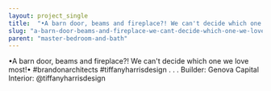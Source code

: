 ```yaml
---
layout: project_single
title:  "•A barn door, beams and fireplace?! We can't decide which one we love most!• #brandonarchitects #tiffanyharrisdesign . . . Builder: Genova Capital Interior: @tiffanyharrisdesign"
slug: "a-barn-door-beams-and-fireplace-we-cant-decide-which-one-we-love-most-brandonarchitects"
parent: "master-bedroom-and-bath"
---
```

•A barn door, beams and fireplace?! We can't decide which one we love most!• #brandonarchitects #tiffanyharrisdesign . . . Builder: Genova Capital Interior: @tiffanyharrisdesign